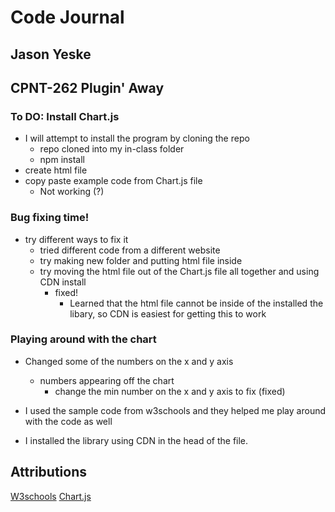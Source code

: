 # Code Journal
## Jason Yeske
## CPNT-262 Plugin' Away

### To DO: Install Chart.js

- I will attempt to install the program by cloning the repo
    - repo cloned into my in-class folder
    - npm install
- create html file
- copy paste example code from Chart.js file
    - Not working (?)

### Bug fixing time!
- try different ways to fix it
    - tried different code from a different website
    - try making new folder and putting html file inside
    - try moving the html file out of the Chart.js file all together and using CDN install
        - fixed!
            - Learned that the html file cannot be inside of the installed the libary, so CDN is easiest for getting this to work

### Playing around with the chart
- Changed some of the numbers on the x and y axis
    - numbers appearing off the chart
        -  change the min number on the x and y axis to fix (fixed)

- I used the sample code from w3schools and they helped me play around with the code as well





- I installed the library using CDN in the head of the file.

## Attributions

[W3schools](https://www.w3schools.com/ai/tryit.asp?filename=tryai_chartjs_scatter)
[Chart.js](https://www.chartjs.org/docs/latest/)